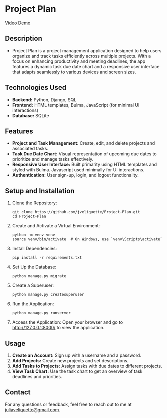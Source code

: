 # Project Plan

[Video Demo](https://www.youtube.com/watch?v=_eWCL2WeTcQ)

## Description

 - Project Plan is a project management application designed to help users organize and track tasks efficiently across multiple projects. With a focus on enhancing productivity and meeting deadlines, the app features a dynamic task due date chart and a responsive user interface that adapts seamlessly to various devices and screen sizes.

## Technologies Used

 - **Backend:** Python, Django, SQL
 - **Frontend:** HTML templates, Bulma, JavaScript (for minimal UI interactions)
 - **Database:** SQLite

## Features
 - **Project and Task Management:** Create, edit, and delete projects and associated tasks.
 - **Task Due Date Chart:** Visual representation of upcoming due dates to prioritize and manage tasks effectively.
 - **Responsive User Interface:** Built primarity using HTML templates and styled with Bulma. Javascript used minimally for UI interactions.
 - **Authentication:** User sign-up, login, and logout functionality.

## Setup and Installation
 1.	Clone the Repository:
    ```
    git clone https://github.com/jveliquette/Project-Plan.git
    cd Project-Plan
    ```

 2. Create and Activate a Virtual Environment:
    ```
    python -m venv venv
    source venv/bin/activate  # On Windows, use `venv\Scripts\activate`
    ```
 3. Install Dependencies:
    ```
    pip install -r requirements.txt
    ```

 4. Set Up the Database:
    ```
    python manage.py migrate
    ```

 5. Create a Superuser:
    ```
    python manage.py createsuperuser
    ```

 6. Run the Application:
    ```
    python manage.py runserver
    ```

 7.	Access the Application:
    Open your browser and go to http://127.0.0.1:8000/ to view the application.

## Usage
 1.	**Create an Account:** Sign up with a username and a password.
 2.	**Add Projects:** Create new projects and set descriptions.
 3.	**Add Tasks to Projects:** Assign tasks with due dates to different projects.
 4.	**View Task Chart:** Use the task chart to get an overview of task deadlines and priorities.


## Contact
 For any questions or feedback, feel free to reach out to me at juliaveliquette@gmail.com.
